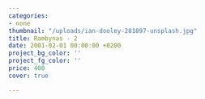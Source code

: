 ```yaml
---
categories:
- none
thumbnail: "/uploads/ian-dooley-281897-unsplash.jpg"
title: Rambynas - 2
date: 2001-02-01 00:00:00 +0200
project_bg_color: ''
project_fg_color: ''
price: 400
cover: true

---
```

